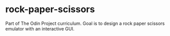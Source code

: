 # rock-paper-scissors
Part of The Odin Project curriculum. Goal is to design a rock paper scissors emulator with an interactive GUI.
